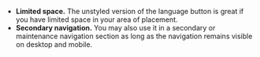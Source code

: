 - **Limited space.** The unstyled version of the language button is great if you have limited space in your area of placement.
- **Secondary navigation.** You may also use it in a secondary or maintenance navigation section as long as the navigation remains visible on desktop and mobile.